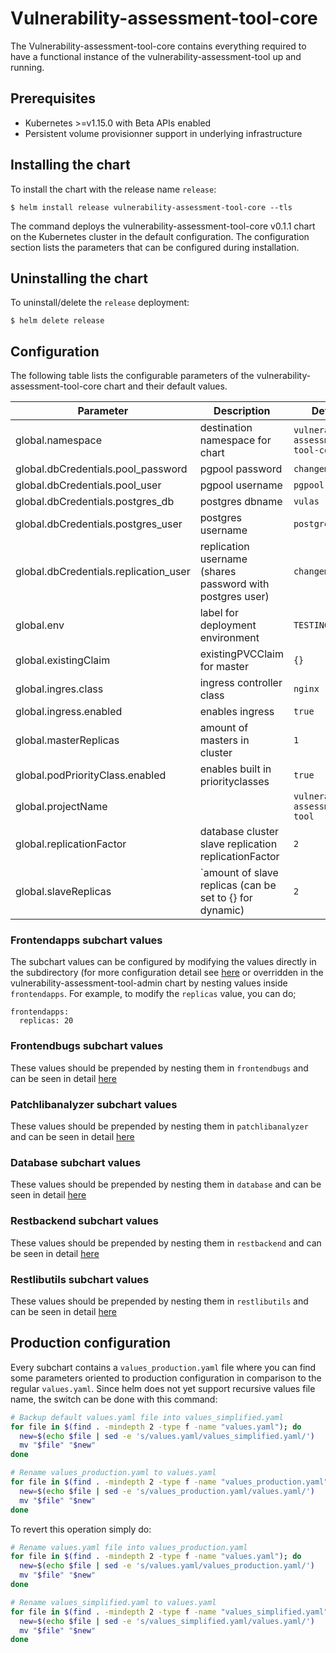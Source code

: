# Vulnerability-assessment-tool-core

The Vulnerability-assessment-tool-core contains everything required to have a functional instance of the vulnerability-assessment-tool up and running.

## Prerequisites
-   Kubernetes >=v1.15.0 with Beta APIs enabled
-   Persistent volume provisionner support in underlying infrastructure

## Installing the chart
To install the chart with the release name `release`:
```console
$ helm install release vulnerability-assessment-tool-core --tls
```

The command deploys the vulnerability-assessment-tool-core v0.1.1 chart on the Kubernetes cluster in the default configuration. The configuration section lists
the parameters that can be configured during installation.

## Uninstalling the chart
To uninstall/delete the `release` deployment:
```console
$ helm delete release
```

## Configuration
The following table lists the configurable parameters of the vulnerability-assessment-tool-core chart and their default values.

| Parameter                             | Description                                                     | Default                              |
| ------------------------------------- | --------------------------------------------------------------- | ------------------------------------ |
| global.namespace                      | destination namespace for chart                                 | `vulnerability-assessment-tool-core` |
| global.dbCredentials.pool_password    | pgpool password                                                 | `changeme`                           |
| global.dbCredentials.pool_user        | pgpool username                                                 | `pgpool`                             |
| global.dbCredentials.postgres_db      | postgres dbname                                                 | `vulas`                              |
| global.dbCredentials.postgres_user    | postgres username                                               | `postgres`                           |
| global.dbCredentials.replication_user | replication username (shares password with postgres user)       | `changeme`                           |
| global.env                            | label for deployment environment                                | `TESTING`                            |
| global.existingClaim                  | existingPVCClaim for master                                     | `{}`                                 |
| global.ingres.class                   | ingress controller class                                        | `nginx`                              |
| global.ingress.enabled                | enables ingress                                                 | `true`                               |
| global.masterReplicas                 | amount of masters in cluster                                    | `1`                                  |
| global.podPriorityClass.enabled       | enables built in priorityclasses                                | `true`                               |
| global.projectName                    |                                                                 | `vulnerability-assessment-tool`      |
| global.replicationFactor              | database cluster slave replication replicationFactor            | `2`                                  |
| global.slaveReplicas                  | `amount of slave replicas (can be set to {} for dynamic)        | `2`                                  |


### Frontendapps subchart values
The subchart values can be configured by modifying the values directly in the subdirectory (for more configuration detail see [here](charts/frontendapps/README.md) or overridden in the vulnerability-assessment-tool-admin chart by nesting values inside `frontendapps`. For example, to modify the `replicas` value, you can do;
```
frontendapps:
  replicas: 20
```

### Frontendbugs subchart values
These values should be prepended by nesting them in `frontendbugs` and can be seen in detail [here](charts/frontendbugs/README.md)

### Patchlibanalyzer subchart values
These values should be prepended by nesting them in `patchlibanalyzer` and can be seen in detail [here](charts/patchlibanalyzer/README.md)

### Database subchart values
These values should be prepended by nesting them in `database` and can be seen in detail [here](charts/database/README.md)

### Restbackend subchart values
These values should be prepended by nesting them in `restbackend` and can be seen in detail [here](charts/restbackend/README.md)

### Restlibutils subchart values
These values should be prepended by nesting them in `restlibutils` and can be seen in detail [here](charts/restlibutils/README.md)

## Production configuration
Every subchart contains a `values_production.yaml` file where you can find some parameters oriented to production configuration in comparison to the regular `values.yaml`. Since helm does not yet support recursive values file name, the switch can be done with this command:

```sh
# Backup default values.yaml file into values_simplified.yaml
for file in $(find . -mindepth 2 -type f -name "values.yaml"); do
  new=$(echo $file | sed -e 's/values.yaml/values_simplified.yaml/')
  mv "$file" "$new"
done

# Rename values_production.yaml to values.yaml
for file in $(find . -mindepth 2 -type f -name "values_production.yaml"); do
  new=$(echo $file | sed -e 's/values_production.yaml/values.yaml/')
  mv "$file" "$new"
done
```

To revert this operation simply do:
```sh
# Rename values.yaml file into values_production.yaml
for file in $(find . -mindepth 2 -type f -name "values.yaml"); do
  new=$(echo $file | sed -e 's/values.yaml/values_production.yaml/')
  mv "$file" "$new"
done

# Rename values_simplified.yaml to values.yaml
for file in $(find . -mindepth 2 -type f -name "values_simplified.yaml"); do
  new=$(echo $file | sed -e 's/values_simplified.yaml/values.yaml/')
  mv "$file" "$new"
done
```
